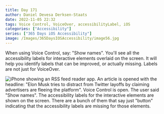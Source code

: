 ```yaml
---
title: Day 171
author: Daniel Devesa Derksen-Staats
date: 2022-11-05 22:32
tags: Voice Control, VoiceOver, accessibilityLabel, iOS
categories: ["Accessibility"]
series: ["365 Days iOS Accessibility"]
image: /Images/365DaysIOSAccessibility/image56.jpg
---
```


When using Voice Control, say: "Show names". You'll see all the accessibility labels for interactive elements overlaid on the screen. It will help you identify labels that can be improved, or actually missing. Labels are not just for VoiceOver.

![iPhone showing an RSS feed reader app. An article is opened with the headline: "Elon Musk tries to distract from Twitter layoffs by claiming advertisers are fleeing the platform". Voice Control is open. The user said "Show names". The accessibility labels for the interactive elements are shown on the screen. There are a bunch of them that say just "button" indicating that the accessibility labels are missing for those elements.](/Images/365DaysIOSAccessibility/image56.jpg)